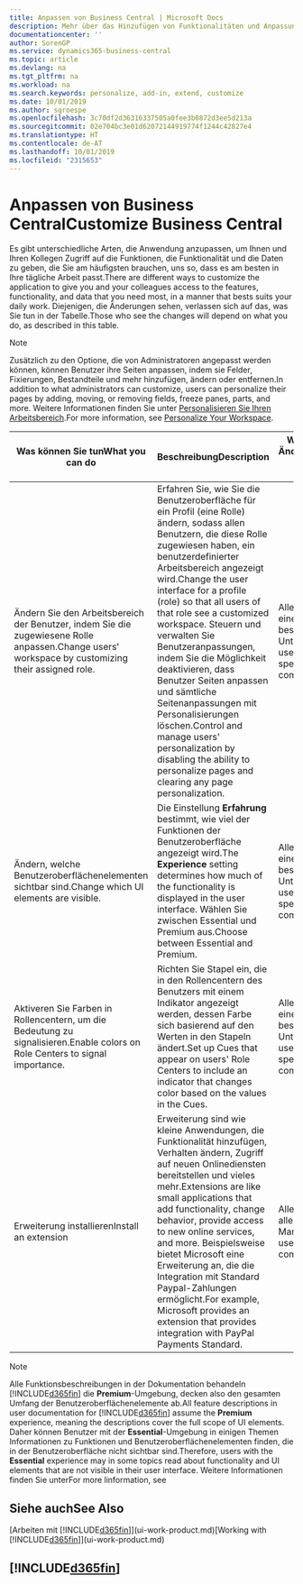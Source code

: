 ```yaml
---
title: Anpassen von Business Central | Microsoft Docs
description: Mehr über das Hinzufügen von Funktionalitäten und Anpassungen in Business Central.
documentationcenter: ''
author: SorenGP
ms.service: dynamics365-business-central
ms.topic: article
ms.devlang: na
ms.tgt_pltfrm: na
ms.workload: na
ms.search.keywords: personalize, add-in, extend, customize
ms.date: 10/01/2019
ms.author: sgroespe
ms.openlocfilehash: 3c70df2d36316337505a0fee3b0872d3ee5d213a
ms.sourcegitcommit: 02e704bc3e01d62072144919774f1244c42827e4
ms.translationtype: HT
ms.contentlocale: de-AT
ms.lasthandoff: 10/01/2019
ms.locfileid: "2315653"
---
```

# <a name="customize-business-central"></a><span data-ttu-id="2041f-103">Anpassen von Business Central</span><span class="sxs-lookup"><span data-stu-id="2041f-103">Customize Business Central</span></span>
<span data-ttu-id="2041f-104">Es gibt unterschiedliche Arten, die Anwendung anzupassen, um Ihnen und Ihren Kollegen Zugriff auf die Funktionen, die Funktionalität und die Daten zu geben, die Sie am häufigsten brauchen, uns so, dass es am besten in Ihre tägliche Arbeit passt.</span><span class="sxs-lookup"><span data-stu-id="2041f-104">There are different ways to customize the application to give you and your colleagues access to the features, functionality, and data that you need most, in a manner that bests suits your daily work.</span></span> <span data-ttu-id="2041f-105">Diejenigen, die Änderungen sehen, verlassen sich auf das, was Sie tun in der Tabelle.</span><span class="sxs-lookup"><span data-stu-id="2041f-105">Those who see the changes will depend on what you do, as described in this table.</span></span>

> [!NOTE]
> <span data-ttu-id="2041f-106">Zusätzlich zu den Optione, die von Administratoren angepasst werden können, können Benutzer ihre Seiten anpassen, indem sie Felder, Fixierungen, Bestandteile und mehr hinzufügen, ändern oder entfernen.</span><span class="sxs-lookup"><span data-stu-id="2041f-106">In addition to what administrators can customize, users can personalize their pages by adding, moving, or removing fields, freeze panes, parts, and more.</span></span> <span data-ttu-id="2041f-107">Weitere Informationen finden Sie unter [Personalisieren Sie Ihren Arbeitsbereich](ui-personalization-user.md).</span><span class="sxs-lookup"><span data-stu-id="2041f-107">For more information, see [Personalize Your Workspace](ui-personalization-user.md).</span></span>

| <span data-ttu-id="2041f-108">Was können Sie tun</span><span class="sxs-lookup"><span data-stu-id="2041f-108">What you can do</span></span>    |  <span data-ttu-id="2041f-109">Beschreibung</span><span class="sxs-lookup"><span data-stu-id="2041f-109">Description</span></span>  |  <span data-ttu-id="2041f-110">Wer sieht die Änderungen</span><span class="sxs-lookup"><span data-stu-id="2041f-110">Who sees the changes</span></span>  |  <span data-ttu-id="2041f-111">Weitere Informationen</span><span class="sxs-lookup"><span data-stu-id="2041f-111">More information</span></span>  |
|-----|---------------|---------|-------|
|<span data-ttu-id="2041f-112">Ändern Sie den Arbeitsbereich der Benutzer, indem Sie die zugewiesene Rolle anpassen.</span><span class="sxs-lookup"><span data-stu-id="2041f-112">Change users' workspace by customizing their assigned role.</span></span>|<span data-ttu-id="2041f-113">Erfahren Sie, wie Sie die Benutzeroberfläche für ein Profil (eine Rolle) ändern, sodass allen Benutzern, die diese Rolle zugewiesen haben, ein benutzerdefinierter Arbeitsbereich angezeigt wird.</span><span class="sxs-lookup"><span data-stu-id="2041f-113">Change the user interface for a profile (role) so that all users of that role see a customized workspace.</span></span> <span data-ttu-id="2041f-114">Steuern und verwalten Sie Benutzeranpassungen, indem Sie die Möglichkeit deaktivieren, dass Benutzer Seiten anpassen und sämtliche Seitenanpassungen mit Personalisierungen löschen.</span><span class="sxs-lookup"><span data-stu-id="2041f-114">Control and manage users' personalization by disabling the ability to personalize pages and clearing any page personalization.</span></span>|<span data-ttu-id="2041f-115">Alle Benutzer in einem bestimmten Unternehmen.</span><span class="sxs-lookup"><span data-stu-id="2041f-115">All users in a specific company.</span></span>|[<span data-ttu-id="2041f-116">Seiten für Profile anpassen</span><span class="sxs-lookup"><span data-stu-id="2041f-116">Customize Pages for Profiles</span></span>](ui-personalization-manage.md)|
|<span data-ttu-id="2041f-117">Ändern, welche Benutzeroberflächenelementen sichtbar sind.</span><span class="sxs-lookup"><span data-stu-id="2041f-117">Change which UI elements are visible.</span></span>|<span data-ttu-id="2041f-118">Die Einstellung **Erfahrung** bestimmt, wie viel der Funktionen der Benutzeroberfläche angezeigt wird.</span><span class="sxs-lookup"><span data-stu-id="2041f-118">The **Experience** setting determines how much of the functionality is displayed in the user interface.</span></span> <span data-ttu-id="2041f-119">Wählen Sie zwischen Essential und Premium aus.</span><span class="sxs-lookup"><span data-stu-id="2041f-119">Choose between Essential and Premium.</span></span>|<span data-ttu-id="2041f-120">Alle Benutzer in einem bestimmten Unternehmen.</span><span class="sxs-lookup"><span data-stu-id="2041f-120">All users in a specific company.</span></span>|[<span data-ttu-id="2041f-121">Funktionen, die angezeigt werden ändern</span><span class="sxs-lookup"><span data-stu-id="2041f-121">Change Which Features are Displayed</span></span>](ui-experiences.md)|
|<span data-ttu-id="2041f-122">Aktiveren Sie Farben in Rollencentern, um die Bedeutung zu signalisieren.</span><span class="sxs-lookup"><span data-stu-id="2041f-122">Enable colors on Role Centers to signal importance.</span></span>|<span data-ttu-id="2041f-123">Richten Sie Stapel ein, die in den Rollencentern des Benutzers mit einem Indikator angezeigt werden, dessen Farbe sich basierend auf den Werten in den Stapeln ändert.</span><span class="sxs-lookup"><span data-stu-id="2041f-123">Set up Cues that appear on users' Role Centers to include an indicator that changes color based on the values in the Cues.</span></span>|<span data-ttu-id="2041f-124">Alle Benutzer in einem bestimmten Unternehmen.</span><span class="sxs-lookup"><span data-stu-id="2041f-124">All users in a specific company.</span></span>|[<span data-ttu-id="2041f-125">Einrichten eines farbigen Indikators auf Stapeln des Rollencenters</span><span class="sxs-lookup"><span data-stu-id="2041f-125">Set Up a Colored Indicator on Cues</span></span>](admin-how-set-up-colored-indicator-on-cues.md)|
|<span data-ttu-id="2041f-126">Erweiterung installieren</span><span class="sxs-lookup"><span data-stu-id="2041f-126">Install an extension</span></span>|<span data-ttu-id="2041f-127">Erweiterung sind wie kleine Anwendungen, die Funktionalität hinzufügen, Verhalten ändern, Zugriff auf neuen Onlinediensten bereitstellen und vieles mehr.</span><span class="sxs-lookup"><span data-stu-id="2041f-127">Extensions are like small applications that add functionality, change behavior, provide access to new online services, and more.</span></span> <span data-ttu-id="2041f-128">Beispielsweise bietet Microsoft eine Erweiterung an, die die Integration mit Standard Paypal-Zahlungen ermöglicht.</span><span class="sxs-lookup"><span data-stu-id="2041f-128">For example, Microsoft provides an extension that provides integration with PayPal Payments Standard.</span></span>|<span data-ttu-id="2041f-129">Alle Benutzer in allen Mandanten.</span><span class="sxs-lookup"><span data-stu-id="2041f-129">All users in all companies.</span></span>|[<span data-ttu-id="2041f-130">Erweiterungen nutzen anpassen</span><span class="sxs-lookup"><span data-stu-id="2041f-130">Customizing Using Extensions</span></span>](ui-extensions.md)|
> [!NOTE]
> <span data-ttu-id="2041f-131">Alle Funktionsbeschreibungen in der Dokumentation behandeln [!INCLUDE[d365fin](includes/d365fin_md.md)] die **Premium**-Umgebung, decken also den gesamten Umfang der Benutzeroberflächenelemente ab.</span><span class="sxs-lookup"><span data-stu-id="2041f-131">All feature descriptions in user documentation for [!INCLUDE[d365fin](includes/d365fin_md.md)] assume the **Premium** experience, meaning the descriptions cover the full scope of UI elements.</span></span> <span data-ttu-id="2041f-132">Daher können Benutzer mit der **Essential**-Umgebung in einigen Themen Informationen zu Funktionen und Benutzeroberflächenelementen finden, die in der Benutzeroberfläche nicht sichtbar sind.</span><span class="sxs-lookup"><span data-stu-id="2041f-132">Therefore, users with the **Essential** experience may in some topics read about functionality and UI elements that are not visible in their user interface.</span></span> <span data-ttu-id="2041f-133">Weitere Informationen finden Sie unter</span><span class="sxs-lookup"><span data-stu-id="2041f-133">For more linformation, see</span></span>

## <a name="see-also"></a><span data-ttu-id="2041f-134">Siehe auch</span><span class="sxs-lookup"><span data-stu-id="2041f-134">See Also</span></span>
<span data-ttu-id="2041f-135">[Arbeiten mit [!INCLUDE[d365fin](includes/d365fin_md.md)]](ui-work-product.md)</span><span class="sxs-lookup"><span data-stu-id="2041f-135">[Working with [!INCLUDE[d365fin](includes/d365fin_md.md)]](ui-work-product.md)</span></span>  

## [!INCLUDE[d365fin](includes/free_trial_md.md)]  
